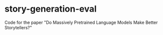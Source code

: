 # story-generation-eval
Code for the paper "Do Massively Pretrained Language Models Make Better Storytellers?"
